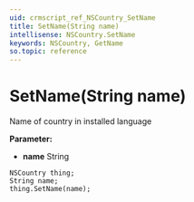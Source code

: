```yaml
---
uid: crmscript_ref_NSCountry_SetName
title: SetName(String name)
intellisense: NSCountry.SetName
keywords: NSCountry, GetName
so.topic: reference
---
```


# SetName(String name)

Name of country in installed language

**Parameter:** 
* **name** String

```crmscript
NSCountry thing;
String name;
thing.SetName(name);
```

